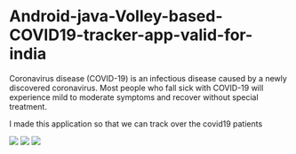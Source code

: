 # Android-java-Volley-based-COVID19-tracker-app-valid-for-india

Coronavirus disease (COVID-19) is an infectious disease caused by a newly discovered coronavirus.
Most people who fall sick with COVID-19 will experience mild to moderate symptoms and recover without special treatment.

I made this application so that we can track over the covid19 patients

<img src="http://www.codingwithjks.tech/Github/c1.jpg"/>

<img src="http://www.codingwithjks.tech/Github/c2.jpg"/>

<img src="http://www.codingwithjks.tech/Github/c3.jpg"/>
